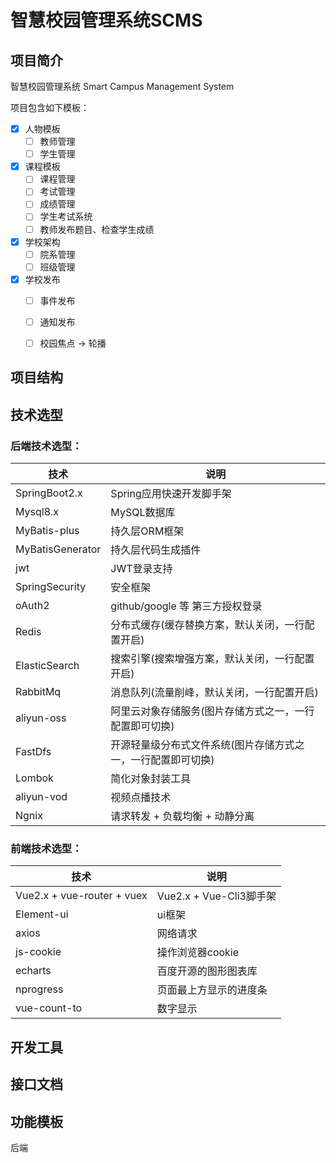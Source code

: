 # 智慧校园管理系统SCMS

## 项目简介

智慧校园管理系统 Smart Campus Management System

项目包含如下模板：

- [x] 人物模板
  - [ ] 教师管理
  - [ ] 学生管理
- [x] 课程模板
  - [ ] 课程管理
  - [ ] 考试管理
  - [ ] 成绩管理
  - [ ] 学生考试系统
  - [ ] 教师发布题目、检查学生成绩
- [x] 学校架构
  - [ ] 院系管理
  - [ ] 班级管理
- [x] 学校发布
  - [ ] 事件发布
  - [ ] 通知发布
  - [ ] 校园焦点 -> 轮播



## 项目结构

## 技术选型

### 后端技术选型：

| 技术             | 说明                                                         |
| ---------------- | ------------------------------------------------------------ |
| SpringBoot2.x    | Spring应用快速开发脚手架                                     |
| Mysql8.x         | MySQL数据库                                                  |
| MyBatis-plus     | 持久层ORM框架                                                |
| MyBatisGenerator | 持久层代码生成插件                                           |
| jwt              | JWT登录支持                                                  |
| SpringSecurity   | 安全框架                                                     |
| oAuth2           | github/google 等 第三方授权登录                              |
| Redis            | 分布式缓存(缓存替换方案，默认关闭，一行配置开启)             |
| ElasticSearch    | 搜索引擎(搜索增强方案，默认关闭，一行配置开启)               |
| RabbitMq         | 消息队列(流量削峰，默认关闭，一行配置开启)                   |
| aliyun-oss       | 阿里云对象存储服务(图片存储方式之一，一行配置即可切换)       |
| FastDfs          | 开源轻量级分布式文件系统(图片存储方式之一，一行配置即可切换) |
| Lombok           | 简化对象封装工具                                             |
| aliyun-vod       | 视频点播技术                                                 |
| Ngnix            | 请求转发 + 负载均衡 + 动静分离                               |

### 前端技术选型：

| 技术                       | 说明                    |
| -------------------------- | ----------------------- |
| Vue2.x + vue-router + vuex | Vue2.x + Vue-Cli3脚手架 |
| Element-ui                 | ui框架                  |
| axios                      | 网络请求                |
| js-cookie                  | 操作浏览器cookie        |
| echarts                    | 百度开源的图形图表库    |
| nprogress                  | 页面最上方显示的进度条  |
| vue-count-to               | 数字显示                |

## 开发工具

## 接口文档

## 功能模板





后端
